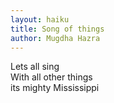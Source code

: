 ```yaml
---
layout: haiku
title: Song of things
author: Mugdha Hazra
---
```


Lets all sing<br>
With all other things<br>
its mighty Mississippi<br>
